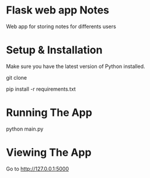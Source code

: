 # Flask web app Notes

Web app for storing notes for differents users

# Setup & Installation

Make sure you have the latest version of Python installed.

git clone <repo-url>

pip install -r requirements.txt

# Running The App

python main.py

# Viewing The App

Go to http://127.0.0.1:5000
